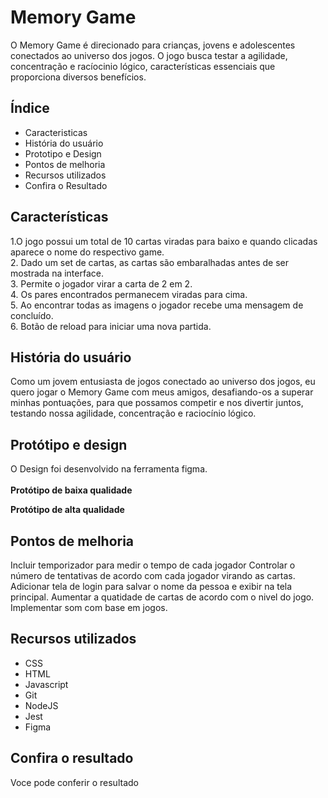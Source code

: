 # Memory Game

O Memory Game é direcionado para crianças, jovens e adolescentes conectados ao universo dos jogos. O jogo busca testar a agilidade, concentração e racíocinio lógico, características essenciais que proporciona diversos benefícios.

## Índice

- Caracteristicas
- História do usuário
- Prototipo e Design
- Pontos de melhoria
- Recursos utilizados
- Confira o Resultado

## Características

1.O jogo possui um total de 10 cartas viradas para baixo e quando clicadas aparece o nome do respectivo game.<br> 2. Dado um set de cartas, as cartas são embaralhadas antes de ser mostrada na interface.<br> 3. Permite o jogador virar a carta de 2 em 2.<br> 4. Os pares encontrados permanecem viradas para cima.<br> 5. Ao encontrar todas as imagens o jogador recebe uma mensagem de concluído.<br> 6. Botão de reload para iniciar uma nova partida.<br>

## História do usuário

Como um jovem entusiasta de jogos conectado ao universo dos jogos, eu quero jogar o Memory Game com meus amigos, desafiando-os a superar minhas pontuações, para que possamos competir e nos divertir juntos, testando nossa agilidade, concentração e raciocínio lógico.

## Protótipo e design

O Design foi desenvolvido na ferramenta figma. <br><br>
**Protótipo de baixa qualidade**<br>

**Protótipo de alta qualidade**

## Pontos de melhoria

Incluir temporizador para medir o tempo de cada jogador
Controlar o número de tentativas de acordo com cada jogador virando as cartas.
Adicionar tela de login para salvar o nome da pessoa e exibir na tela principal.
Aumentar a quatidade de cartas de acordo com o nivel do jogo.
Implementar som com base em jogos.

## Recursos utilizados

- CSS
- HTML
- Javascript
- Git
- NodeJS
- Jest
- Figma

## Confira o resultado

Voce pode conferir o resultado
